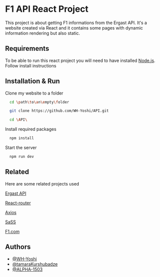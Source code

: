 
# F1 API React Project

This project is about getting F1 informations from the Ergast API. It's a website created via React and it contains some pages with dynamic information rendering but also static. 


## Requirements

To be able to run this react project you will need to have installed [Node.js](https://nodejs.org/en). Follow install instructions


## Installation & Run

Clone my website to a folder

```bash
  cd \path\to\an\empty\folder
```
```bash
  git clone https://github.com/WH-Yoshi/API.git
```
```bash
  cd \API\
```

Install required packages

```bash
  npm install
```

Start the server 
```bash
  npm run dev
```
## Related

Here are some related projects used

[Ergast API](http://ergast.com/mrd/)

[React-router](https://reactrouter.com/en/main)

[Axios](https://axios-http.com/)

[SaSS](https://sass-lang.com/)

[F1.com](https://f1.com/)
## Authors

- [@WH-Yoshi](https://github.com/WH-Yoshi)
- [@tamaraKurshubadze](https://github.com/tamaraKurshubadze)
- [@ALPHA-1503](https://github.com/ALPHA-1503)

